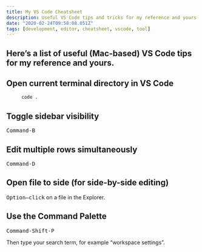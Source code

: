 ```yaml
---
title: My VS Code Cheatsheet
description: Useful VS Code tips and tricks for my reference and yours
date: "2020-02-24T09:58:08.051Z"
tags: [development, editor, cheatsheet, vscode, tool]
---
```

Here’s a list of useful (Mac-based) VS Code tips for my reference and yours.
---

## Open current terminal directory in VS Code

<figure>
  
```bash
code .
```

</figure>

## Toggle sidebar visibility

<kbd>Command-B</kbd>

## Edit multiple rows simultaneously

<kbd>Command-D</kbd>

## Open file to side (for side-by-side editing)

<kbd>Option–click</kbd> on a file in the Explorer.

## Use the Command Palette

<kbd>Command-Shift-P</kbd>

Then type your search term, for example “workspace settings”.
